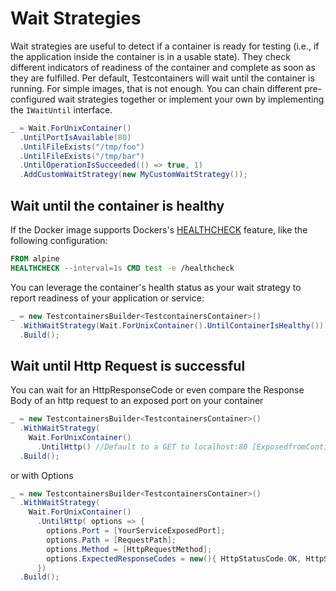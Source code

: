 # Wait Strategies

Wait strategies are useful to detect if a container is ready for testing (i.e., if the application inside the container is in a usable state). They check different indicators of readiness of the container and complete as soon as they are fulfilled. Per default, Testcontainers will wait until the container is running. For simple images, that is not enough. You can chain different pre-configured wait strategies together or implement your own by implementing the `IWaitUntil` interface.

```csharp
_ = Wait.ForUnixContainer()
  .UntilPortIsAvailable(80)
  .UntilFileExists("/tmp/foo")
  .UntilFileExists("/tmp/bar")
  .UntilOperationIsSucceeded(() => true, 1)
  .AddCustomWaitStrategy(new MyCustomWaitStrategy());
```

## Wait until the container is healthy

If the Docker image supports Dockers's [HEALTHCHECK](docker-docs-healthcheck) feature, like the following configuration:

```Dockerfile
FROM alpine
HEALTHCHECK --interval=1s CMD test -e /healthcheck
```

You can leverage the container's health status as your wait strategy to report readiness of your application or service:

```csharp
_ = new TestcontainersBuilder<TestcontainersContainer>()
  .WithWaitStrategy(Wait.ForUnixContainer().UntilContainerIsHealthy())
  .Build();
```

## Wait until Http Request is successful

You can wait for an HttpResponseCode or even compare the Response Body of an http request to an exposed port on your container

```csharp
_ = new TestcontainersBuilder<TestcontainersContainer>()
  .WithWaitStrategy(
    Wait.ForUnixContainer()
      .UntilHttp() //Default to a GET to localhost:80 [ExposedfromContianer] Expecting 200 with no response body Validation 
  .Build();
```
or with Options 
```csharp
_ = new TestcontainersBuilder<TestcontainersContainer>()
  .WithWaitStrategy(
    Wait.ForUnixContainer()
      .UntilHttp( options => {
        options.Port = [YourServiceExposedPort];
        options.Path = [RequestPath];
        options.Method = [HttpRequestMethod];
        options.ExpectedResponseCodes = new(){ HttpStatusCode.OK, HttpStatusCode.Accepted };
      })
  .Build();
```

[docker-docs-healthcheck]: https://docs.docker.com/engine/reference/builder/#healthcheck

